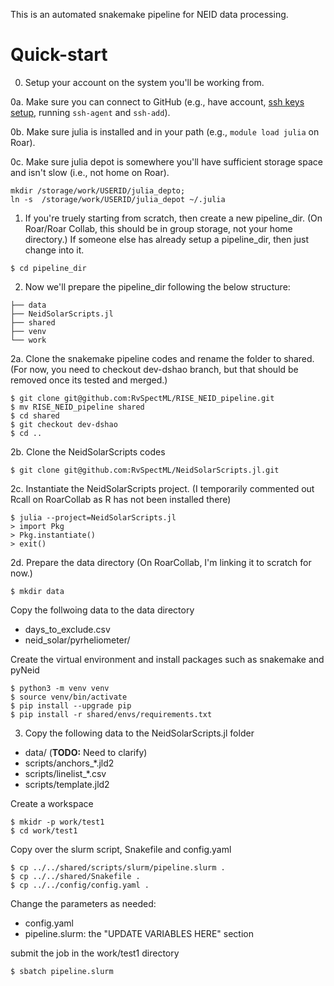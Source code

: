 This is an automated snakemake pipeline for NEID data processing.

# Quick-start

0.  Setup your account on the system you'll be working from.

0a.  Make sure you can connect to GitHub (e.g., have account, [ssh keys setup](https://docs.github.com/en/authentication/connecting-to-github-with-ssh/adding-a-new-ssh-key-to-your-github-account), running `ssh-agent` and `ssh-add`).

0b.  Make sure julia is installed and in your path (e.g., `module load julia` on Roar).

0c.  Make sure julia depot is somewhere you'll have sufficient storage space and isn't slow (i.e., not home on Roar).  
```
mkdir /storage/work/USERID/julia_depto; 
ln -s  /storage/work/USERID/julia_depot ~/.julia
```

1.  If you're truely starting from scratch, then create a new pipeline_dir.  (On Roar/Roar Collab, this should be in group storage, not your home directory.)  If someone else has already setup a pipeline_dir, then just change into it.
```
$ cd pipeline_dir
```

2.  Now we'll prepare the pipeline_dir following the below structure:

```
├── data 
├── NeidSolarScripts.jl
├── shared
├── venv
└── work
```

2a.  Clone the snakemake pipeline codes and rename the folder to shared.  
(For now, you need to checkout dev-dshao branch, but that should be removed once its tested and merged.)
```
$ git clone git@github.com:RvSpectML/RISE_NEID_pipeline.git
$ mv RISE_NEID_pipeline shared
$ cd shared
$ git checkout dev-dshao
$ cd ..
```

2b.  Clone the NeidSolarScripts codes
```
$ git clone git@github.com:RvSpectML/NeidSolarScripts.jl.git
```
 
2c.  Instantiate the NeidSolarScripts project. (I temporarily commented out Rcall on RoarCollab as R has not been installed there)

```
$ julia --project=NeidSolarScripts.jl
> import Pkg
> Pkg.instantiate()
> exit()
```

2d.  Prepare the data directory (On RoarCollab, I'm linking it to scratch for now.)
```
$ mkdir data 
```

Copy the follwoing data to the data directory
- days_to_exclude.csv
- neid_solar/pyrheliometer/

Create the virtual environment and install packages such as snakemake and pyNeid
```
$ python3 -m venv venv
$ source venv/bin/activate
$ pip install --upgrade pip
$ pip install -r shared/envs/requirements.txt
```

3. Copy the following data to the NeidSolarScripts.jl folder
- data/  (**TODO:** Need to clarify)
- scripts/anchors_*.jld2
- scripts/linelist_*.csv
- scripts/template.jld2

Create a workspace
```
$ mkidr -p work/test1
$ cd work/test1
```

Copy over the slurm script, Snakefile and config.yaml
```
$ cp ../../shared/scripts/slurm/pipeline.slurm .
$ cp ../../shared/Snakefile .
$ cp ../../config/config.yaml .
```

Change the parameters as needed: 
- config.yaml
- pipeline.slurm: the "UPDATE VARIABLES HERE" section

submit the job in the work/test1 directory
```
$ sbatch pipeline.slurm
```
